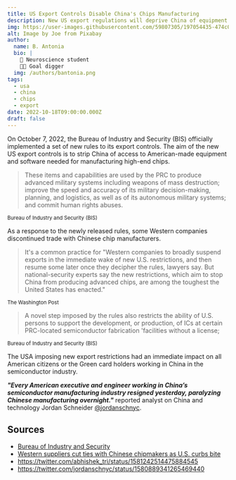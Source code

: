 ```yaml
---
title: US Export Controls Disable China's Chips Manufacturing
description: New US export regulations will deprive China of equipment for manufacturing high-end chips
img: https://user-images.githubusercontent.com/59807305/197054435-474c0746-924c-4dfc-b4fb-a5f514b12a72.jpg
alt: Image by Joe from Pixabay 
author: 
  name: B. Antonia
  bio: |
    🧠 Neuroscience student
    🦸🏼 Goal digger
  img: /authors/bantonia.png
tags:
  - usa
  - china
  - chips
  - export
date: 2022-10-18T09:00:00.000Z
draft: false
---
```


On October 7, 2022, the Bureau of Industry and Security (BIS) officially implemented a set of new rules to its export controls. The aim of the new US export controls is to strip China of access to American-made equipment and software needed for manufacturing high-end chips. 

> These items and capabilities are used by the PRC to produce advanced military systems including weapons of mass destruction; improve the speed and accuracy of its military decision-making, planning, and logistics, as well as of its autonomous military systems; and commit human rights abuses.

<sub>Bureau of Industry and Security (BIS)</sub>

As a response to the newly released rules, some Western companies discontinued trade with Chinese chip manufacturers. 

> It's a common practice for "Western companies to broadly suspend exports in the immediate wake of new U.S. restrictions, and then resume some later once they decipher the rules, lawyers say. But national-security experts say the new restrictions, which aim to stop China from producing advanced chips, are among the toughest the United States has enacted." 

<sub>The Washington Post</sub>

> A novel step imposed by the rules also restricts the ability of U.S. persons to support the development, or production, of ICs at certain PRC-located semiconductor fabrication 'facilities without a license;

<sub>Bureau of Industry and Security (BIS)</sub>

The USA imposing new export restrictions had an immediate impact on all American citizens or the Green card holders working in China in the semiconductor industry.

<b><i>"Every American executive and engineer working in China’s semiconductor manufacturing industry resigned yesterday, paralyzing Chinese manufacturing overnight."</i></b> reported analyst on China and technology Jordan Schneider [@jordanschnyc](https://twitter.com/jordanschnyc/status/1580889341265469440).

## Sources
- [Bureau of Industry and Security](https://www.bis.doc.gov/)
- [Western suppliers cut ties with Chinese chipmakers as U.S. curbs bite](https://www.washingtonpost.com/technology/2022/10/17/export-controls-us-china-chips/)
- https://twitter.com/abhishek_tri/status/1581242514475884545
- https://twitter.com/jordanschnyc/status/1580889341265469440
